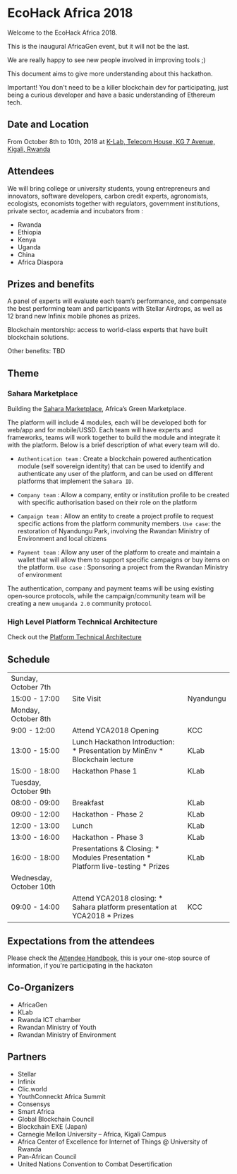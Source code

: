 # EcoHack Africa 2018

Welcome to the EcoHack Africa 2018. ​ ​

This is the inaugural AfricaGen event, but it will not be the last.

We are really happy to see new people involved in improving tools ;)

This document aims to give more understanding about this hackathon.

Important! You don't need to be a killer blockchain dev for participating, just being a curious developer and have a basic understanding of Ethereum tech.

## Date and Location

From October 8th to 10th​, 2018 at [K-Lab, Telecom House, KG 7 Avenue, Kigali, Rwanda](https://goo.gl/maps/BkEdcLMM5862)

## Attendees

We will bring college or university students, young entrepreneurs and innovators, software developers, carbon credit experts, agronomists, ecologists, economists together with regulators, government institutions, private sector, academia and incubators from :

* Rwanda
* Ethiopia
* Kenya
* Uganda
* China
* Africa Diaspora

## Prizes and benefits

A panel of experts will evaluate each team’s performance, and compensate the best performing team and participants with Stellar Airdrops, as well as 12 brand new Infinix mobile phones as prizes.

Blockchain mentorship: access to world-class experts that have built blockchain solutions.

Other benefits: TBD

## Theme

### Sahara Marketplace

Building the [Sahara Marketplace](./sahara), Africa’s Green Marketplace.

The platform will include 4 modules, each will be developed both for web/app and for mobile/USSD. Each team will have experts and frameworks, teams will work together to build the module and integrate it with the platform. Below is a brief description of what every team will do.

* ``Authentication team`` : Create a blockchain powered authentication module (self sovereign identity) that can be used to identify and authenticate any user of the platform, and can be used on different platforms that implement the ``Sahara ID``.

* ``Company team`` : Allow a company, entity or institution profile to be created with specific authorisation based on their role on the platform

* ``Campaign team`` : Allow an entity to create a project profile to request specific actions from the platform community members. ``Use case``: the restoration of Nyandungu Park, involving the Rwandan Ministry of Environment and local citizens

* ``Payment team`` : Allow any user of the platform to create and maintain a wallet that will allow them to support specific campaigns or buy items on the platform. ``Use case`` : Sponsoring a project from the Rwandan Ministry of environment

The authentication, company and payment teams will be using existing open-source protocols, while the campaign/community team will be creating a new ``umuganda 2.0`` community protocol.

### High Level Platform Technical Architecture

Check out the [Platform Technical Architecture](./sahara/high_level_architecture.md)

## Schedule

||||
|:----------|:-------------|:---|
| Sunday, October 7th |||
| 15:00 - 17:00 |Site Visit|Nyandungu|
| Monday, October 8th |||
| 9:00 - 12:00 |Attend YCA2018 Opening|KCC|
| 13:00 - 15:00 |Lunch Hackathon Introduction: * Presentation by MinEnv * Blockchain lecture|KLab|
| 15:00 - 18:00 |Hackathon Phase 1|KLab|
| Tuesday, October 9th |||
| 08:00 - 09:00 |Breakfast|KLab|
| 09:00 - 12:00 |Hackathon - Phase 2|KLab|
| 12:00 - 13:00 |Lunch|KLab|
| 13:00 - 16:00 |Hackathon - Phase 3|KLab|
| 16:00 - 18:00 |Presentations & Closing: * Modules Presentation * Platform live-testing * Prizes |KLab|
| Wednesday, October 10th |||
| 09:00 - 14:00 |Attend YCA2018 closing: * Sahara platform presentation at YCA2018 * Prizes|KCC|

## Expectations from the attendees

Please check the [Attendee Handbook](./attendee_handbook.md), this is your one-stop source of information, if you're participating in the hackaton

## Co-Organizers

* AfricaGen
* KLab
* Rwanda ICT chamber
* Rwandan Ministry of Youth
* Rwandan Ministry of Environment

## Partners

* Stellar
* Infinix
* Clic.world
* YouthConneckt Africa Summit
* Consensys
* Smart Africa
* Global Blockchain Council
* Blockchain EXE (Japan)
* Carnegie Mellon University – Africa, Kigali Campus
* Africa Center of Excellence for Internet of Things @ University of Rwanda
* Pan-African Council
* United Nations Convention to Combat Desertification
